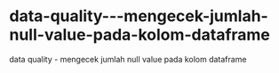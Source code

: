 # data-quality---mengecek-jumlah-null-value-pada-kolom-dataframe
data quality - mengecek jumlah null value pada kolom dataframe
